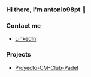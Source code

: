 ### Hi there, I'm antonio98pt 👋

### Contact me ###
* [LinkedIn][1]

### Projects ###
* [Proyecto-CM-Club-Padel][2]






[1]: https://www.linkedin.com/in/antonio-prieto-tagua/
[2]: https://github.com/juanillo62gm/Proyecto-CM-Club-Padel

<!--
**antonio98pt/antonio98pt** is a ✨ _special_ ✨ repository because its `README.md` (this file) appears on your GitHub profile.

Here are some ideas to get you started:

- 🔭 I’m currently working on ...
- 🌱 I’m currently learning ...
- 👯 I’m looking to collaborate on ...
- 🤔 I’m looking for help with ...
- 💬 Ask me about ...
- 📫 How to reach me: ...
- 😄 Pronouns: ...
- ⚡ Fun fact: ...
-->
